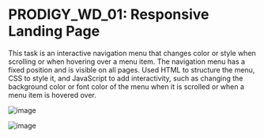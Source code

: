 # PRODIGY_WD_01: Responsive Landing Page

This task is an interactive navigation menu that changes color or style when scrolling or when hovering over a menu item. The navigation menu has a fixed position and is visible on all pages. Used HTML to structure the menu, CSS to style it, and JavaScript to add interactivity, such as changing the background color or font color of the menu when it is scrolled or when a menu item is hovered over.

![image](https://github.com/PrachitaMhatre/PRODIGY_WD_01/assets/144588590/88921b29-5f4b-4707-a56e-062fe0918120)

![image](https://github.com/PrachitaMhatre/PRODIGY_WD_01/assets/144588590/7617dcd1-1113-4865-9a33-b4889c6f535b)


